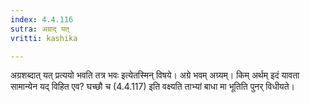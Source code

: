 ```yaml
---
index: 4.4.116
sutra: अग्राद् यत्
vritti: kashika

---
```

अग्रशब्दात् यत् प्रत्ययो भवति तत्र भवः इत्येतस्मिन् विषये। अग्रे भवम् अग्र्यम्। किम् अर्थम् इदं यावता सामान्येन यद् विहित एव? घच्छौ च (4.4.117) इति वक्ष्यति ताभ्यां बाधा मा भूतिति पुनर् विधीयते।
